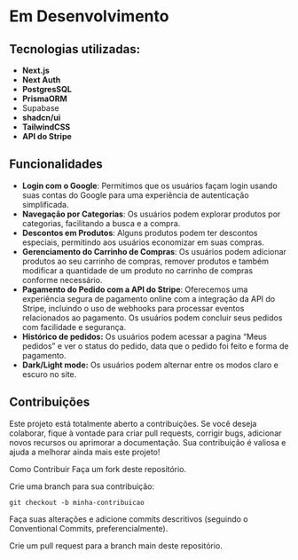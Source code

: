 # Em Desenvolvimento

## Tecnologias utilizadas:

- **Next.js**
- **Next Auth**
- **PostgresSQL**
- **PrismaORM**
- Supabase
- **shadcn/ui**
- **TailwindCSS**
- **API do Stripe**

## Funcionalidades

- **Login com o Google**: Permitimos que os usuários façam login usando suas contas do Google para uma experiência de autenticação simplificada.
- **Navegação por Categorias**: Os usuários podem explorar produtos por categorias, facilitando a busca e a compra.
- **Descontos em Produtos**: Alguns produtos podem ter descontos especiais, permitindo aos usuários economizar em suas compras.
- **Gerenciamento do Carrinho de Compras**: Os usuários podem adicionar produtos ao seu carrinho de compras, remover produtos e também modificar a quantidade de um produto no carrinho de compras conforme necessário.
- **Pagamento do Pedido com a API do Stripe**: Oferecemos uma experiência segura de pagamento online com a integração da API do Stripe, incluindo o uso de webhooks para processar eventos relacionados ao pagamento. Os usuários podem concluir seus pedidos com facilidade e segurança.
- **Histórico de pedidos:** Os usuários podem acessar a pagina “Meus pedidos” e ver o status do pedido, data que o pedido foi feito e forma de pagamento.
- **Dark/Light mode:** Os usuários podem alternar entre os modos claro e escuro no site.

## Contribuições 
Este projeto está totalmente aberto a contribuições. Se você deseja colaborar, fique à vontade para criar pull requests, corrigir bugs, adicionar novos recursos ou aprimorar a documentação. Sua contribuição é valiosa e ajuda a melhorar ainda mais este projeto!

Como Contribuir
Faça um fork deste repositório.

Crie uma branch para sua contribuição:

    git checkout -b minha-contribuicao
Faça suas alterações e adicione commits descritivos (seguindo o Conventional Commits, preferencialmente).

Crie um pull request para a branch main deste repositório.
